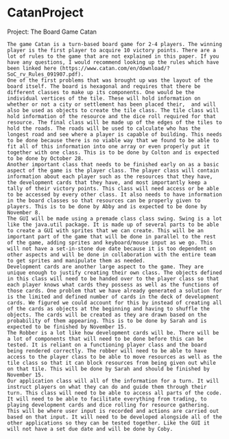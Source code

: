 # CatanProject
Project: The Board Game Catan

	The game Catan is a turn-based board game for 2-4 players. The winning player is the first player to acquire 10 victory points. There are a lot of rules to the game that are not explained in this paper. If you have any questions, I would recommend looking up the rules which have been linked here (https://www.catan.com/en/download/?SoC_rv_Rules_091907.pdf).
	One of the first problems that was brought up was the layout of the board itself. The board is hexagonal and requires that there be different classes to make up its components. One would be the individual vertices of the tile. These will hold information on whether or not a city or settlement has been placed their,  and will also be used as objects to create the tile class. The tile class will hold information of the resource and the dice roll required for that resource. The final class will be made up of the edges of the tiles to hold the roads. The roads will be used to calculate who has the longest road and see where a player is capable of building. This needs to be done because there is no viable way that we found to be able to fit all of this information into one array or even properly put it together with one class. This is to be done by Colton and is expected to be done by October 28.  
	Another important class that needs to be finished early on as a basic aspect of the game is the player class. The player class will contain information about each player such as the resources that they have, the development cards that they have, and most importantly keep a tally of their victory points. This class will need access or be able to be accessed by every other class. It also needs to have information in the board classes so that resources can be properly given to players. This is to be done by Abby and is expected to be done by November 8.  
	The GUI will be made using a premade class class swing. Swing is a lot like the java.util package. It is made up of several parts to be able to create a GUI with sprites that we can create. This will be an important part of the game that will be done in parallel to the rest of the game, adding sprites and keyboard/mouse input as we go. This will not have a set-in-stone due date because it is too dependent on other aspects and will be done in collaboration with the entire team to get sprites and manipulate them as needed.
	Development cards are another large aspect to the game. They are unique enough to justify creating their own class. The objects defined in this class will need to be handed over to the player class so that each player knows what cards they possess as well as the functions of those cards. One problem that we have already generated a solution for is the limited and defined number of cards in the deck of development cards. We figured we could account for this by instead of creating all of the cards as objects at the beginning and having to shuffle the objects. The cards will be created as they are drawn based on the probability of them appearing. This is to be done by Sarah and is expected to be finished by November 15. 
	The Robber is a lot like how development cards will be. There will be a lot of components that will need to be done before this can be tested. It is reliant on a functioning player class and the board being rendered correctly. The robber will need to be able to have access to the player class to be able to move resources as well as the tile class so that it can block resources from being given out while on that tile. This will be done by Sarah and should be finished by November 15.
	Our application class will all of the information for a turn. It will instruct players on what they can do and guide them through their turn. This class will need to be able to access all parts of the code. It will need to be able to facilitate everything from trading, to playing development cards and dice rolling for resource gathering. This will be where user input is recorded and actions are carried out based on that input. It will need to be developed alongside all of the other applications so they can be tested together. Like the GUI it will not have a set due date and will be done by Coby.
